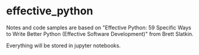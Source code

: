 # effective_python
Notes and code samples are based on "Effective Python: 59 Specific Ways to Write Better Python (Effective Software Development)" from Brett Slatkin.

Everything will be stored in jupyter notebooks.
